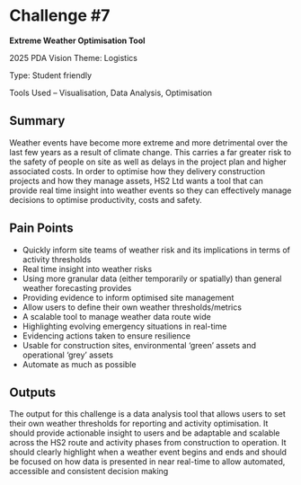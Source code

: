 
# Challenge #7

**Extreme Weather Optimisation Tool**

2025 PDA Vision Theme: Logistics

Type: 
Student friendly

Tools Used – Visualisation, Data Analysis, Optimisation


**Summary**
-  

Weather events have become more extreme and more detrimental over the last few years as a result of climate change. This carries a far greater risk to the safety of people on site as well as delays in the project plan and higher associated costs. In order to optimise how they delivery construction projects and how they manage assets, HS2 Ltd wants a tool that can provide real time insight into weather events so they can effectively manage decisions to optimise productivity, costs and safety.

**Pain Points**
-  
- Quickly inform site teams of weather risk and its implications in terms of activity thresholds
- Real time insight into weather risks
- Using more granular data (either temporarily or spatially) than general weather forecasting provides
- Providing evidence to inform optimised site management
- Allow users to define their own weather thresholds/metrics
- A scalable tool to manage weather data route wide
- Highlighting evolving emergency situations in real-time
- Evidencing actions taken to ensure resilience
- Usable for construction sites, environmental ‘green’ assets and operational ‘grey’ assets
- Automate as much as possible

**Outputs**
-  
The output for this challenge is a data analysis tool that allows users to set their own weather thresholds for reporting and activity optimisation. It should provide actionable insight to users and be adaptable and scalable across the HS2 route and activity phases from construction to operation. It should clearly highlight when a weather event begins and ends and should be focused on how data is presented in near real-time to allow automated, accessible and consistent decision making
